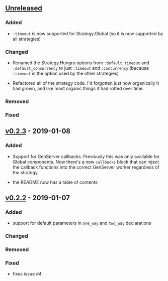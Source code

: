 
## [Unreleased]

### Added

- `:timeout` is now supported for Strategy.Global (so it is now
   supported by all strategies)

### Changed

- Renamed the Strategy.Hungry options from `:default_timeout` and
  `:default_concurrency` to just `:timeout` and `:concurrency` (because
  `:timeout` is the option used by the other strategies)

- Refactored all of the strategy code. I'd forgotten just how
  organically it had grown, and like most organic things it had rotted
  over time.

### Removed

### Fixed

## [v0.2.3] - 2019-01-08

### Added

- Support for GenServer callbacks. Previously this was only available
  for Global components. Now there's a new `callbacks` block that can
  inject the callback functions into the correct GenServer worker
  regardless of the strategy.

- the README now has a table of contents


## [v0.2.2] - 2019-01-07

### Added

- support for default parameters in `one_way` and `two_way` declarations

### Changed

### Removed

### Fixed

- fixes issue #4



[Unreleased]: https://github.com/pragdave/component/compare/v0.2.2...HEAD
[v0.2.3]: https://github.com/pragdave/component/compare/v0.2.2...v0.2.3
[v0.2.2]: https://github.com/pragdave/component/compare/v0.2.1...v0.2.2
